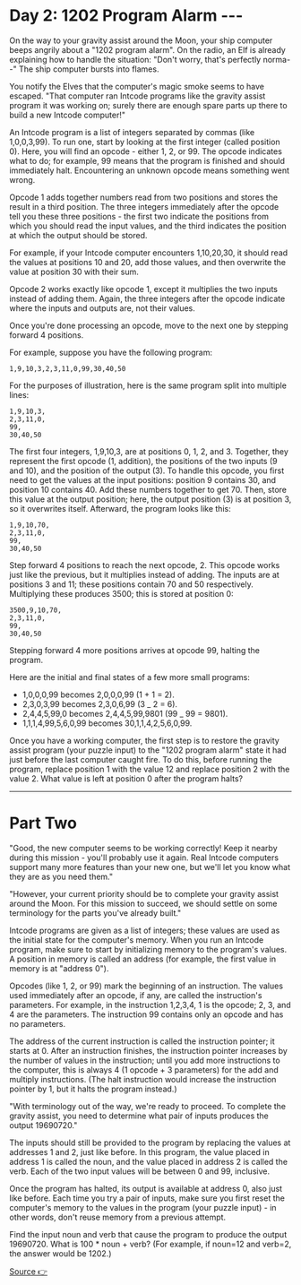 # Day 2: 1202 Program Alarm ---

On the way to your gravity assist around the Moon, your ship computer beeps angrily about a "1202 program alarm". On the radio, an Elf is already explaining how to handle the situation: "Don't worry, that's perfectly norma--" The ship computer bursts into flames.

You notify the Elves that the computer's magic smoke seems to have escaped. "That computer ran Intcode programs like the gravity assist program it was working on; surely there are enough spare parts up there to build a new Intcode computer!"

An Intcode program is a list of integers separated by commas (like 1,0,0,3,99). To run one, start by looking at the first integer (called position 0). Here, you will find an opcode - either 1, 2, or 99. The opcode indicates what to do; for example, 99 means that the program is finished and should immediately halt. Encountering an unknown opcode means something went wrong.

Opcode 1 adds together numbers read from two positions and stores the result in a third position. The three integers immediately after the opcode tell you these three positions - the first two indicate the positions from which you should read the input values, and the third indicates the position at which the output should be stored.

For example, if your Intcode computer encounters 1,10,20,30, it should read the values at positions 10 and 20, add those values, and then overwrite the value at position 30 with their sum.

Opcode 2 works exactly like opcode 1, except it multiplies the two inputs instead of adding them. Again, the three integers after the opcode indicate where the inputs and outputs are, not their values.

Once you're done processing an opcode, move to the next one by stepping forward 4 positions.

For example, suppose you have the following program:

```1,9,10,3,2,3,11,0,99,30,40,50```

For the purposes of illustration, here is the same program split into multiple lines:

```
1,9,10,3,
2,3,11,0,
99,
30,40,50
```

The first four integers, 1,9,10,3, are at positions 0, 1, 2, and 3. Together, they represent the first opcode (1, addition), the positions of the two inputs (9 and 10), and the position of the output (3). To handle this opcode, you first need to get the values at the input positions: position 9 contains 30, and position 10 contains 40. Add these numbers together to get 70. Then, store this value at the output position; here, the output position (3) is at position 3, so it overwrites itself. Afterward, the program looks like this:

```
1,9,10,70,
2,3,11,0,
99,
30,40,50
```

Step forward 4 positions to reach the next opcode, 2. This opcode works just like the previous, but it multiplies instead of adding. The inputs are at positions 3 and 11; these positions contain 70 and 50 respectively. Multiplying these produces 3500; this is stored at position 0:

```
3500,9,10,70,
2,3,11,0,
99,
30,40,50
```

Stepping forward 4 more positions arrives at opcode 99, halting the program.

Here are the initial and final states of a few more small programs:

- 1,0,0,0,99 becomes 2,0,0,0,99 (1 + 1 = 2).
- 2,3,0,3,99 becomes 2,3,0,6,99 (3 _ 2 = 6).
- 2,4,4,5,99,0 becomes 2,4,4,5,99,9801 (99 _ 99 = 9801).
- 1,1,1,4,99,5,6,0,99 becomes 30,1,1,4,2,5,6,0,99.

Once you have a working computer, the first step is to restore the gravity assist program (your puzzle input) to the "1202 program alarm" state it had just before the last computer caught fire. To do this, before running the program, replace position 1 with the value 12 and replace position 2 with the value 2. What value is left at position 0 after the program halts?

---

# Part Two

"Good, the new computer seems to be working correctly! Keep it nearby during this mission - you'll probably use it again. Real Intcode computers support many more features than your new one, but we'll let you know what they are as you need them."

"However, your current priority should be to complete your gravity assist around the Moon. For this mission to succeed, we should settle on some terminology for the parts you've already built."

Intcode programs are given as a list of integers; these values are used as the initial state for the computer's memory. When you run an Intcode program, make sure to start by initializing memory to the program's values. A position in memory is called an address (for example, the first value in memory is at "address 0").

Opcodes (like 1, 2, or 99) mark the beginning of an instruction. The values used immediately after an opcode, if any, are called the instruction's parameters. For example, in the instruction 1,2,3,4, 1 is the opcode; 2, 3, and 4 are the parameters. The instruction 99 contains only an opcode and has no parameters.

The address of the current instruction is called the instruction pointer; it starts at 0. After an instruction finishes, the instruction pointer increases by the number of values in the instruction; until you add more instructions to the computer, this is always 4 (1 opcode + 3 parameters) for the add and multiply instructions. (The halt instruction would increase the instruction pointer by 1, but it halts the program instead.)

"With terminology out of the way, we're ready to proceed. To complete the gravity assist, you need to determine what pair of inputs produces the output 19690720."

The inputs should still be provided to the program by replacing the values at addresses 1 and 2, just like before. In this program, the value placed in address 1 is called the noun, and the value placed in address 2 is called the verb. Each of the two input values will be between 0 and 99, inclusive.

Once the program has halted, its output is available at address 0, also just like before. Each time you try a pair of inputs, make sure you first reset the computer's memory to the values in the program (your puzzle input) - in other words, don't reuse memory from a previous attempt.

Find the input noun and verb that cause the program to produce the output 19690720. What is 100 * noun + verb? (For example, if noun=12 and verb=2, the answer would be 1202.)

[Source 👉](https://adventofcode.com/2019/day/2)